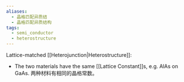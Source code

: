 ```yaml
---
aliases:
  - 晶格匹配异质结
  - 晶格匹配异质结构
tags:
  - semi_conductor
  - heterostructure
---
```

Lattice-matched [[Heterojunction|Heterostructure]]:
- The two materials have the same [[Lattice Constant]]s, e.g. AlAs on GaAs.
  两种材料有相同的晶格常数。